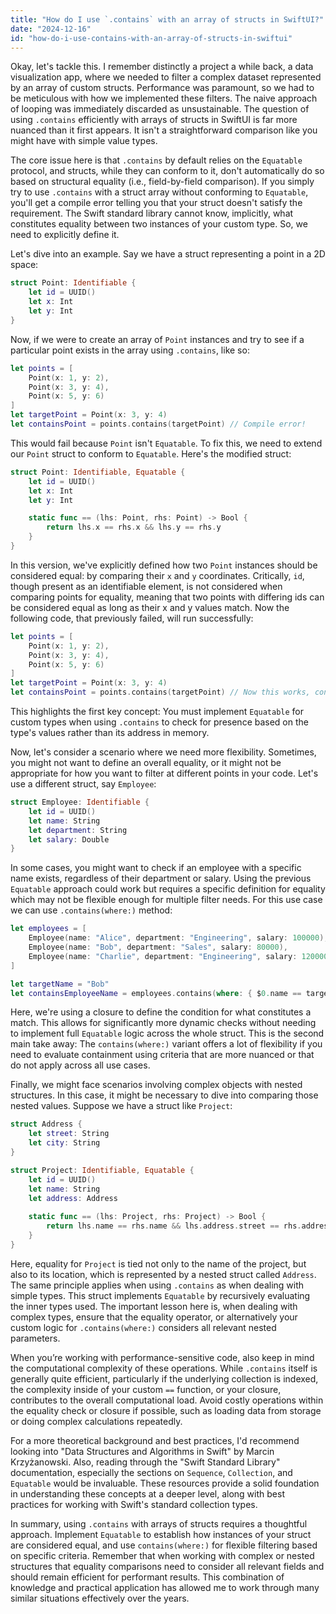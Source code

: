 ```yaml
---
title: "How do I use `.contains` with an array of structs in SwiftUI?"
date: "2024-12-16"
id: "how-do-i-use-contains-with-an-array-of-structs-in-swiftui"
---
```


Okay, let's tackle this. I remember distinctly a project a while back, a data visualization app, where we needed to filter a complex dataset represented by an array of custom structs. Performance was paramount, so we had to be meticulous with how we implemented these filters. The naive approach of looping was immediately discarded as unsustainable. The question of using `.contains` efficiently with arrays of structs in SwiftUI is far more nuanced than it first appears. It isn't a straightforward comparison like you might have with simple value types.

The core issue here is that `.contains` by default relies on the `Equatable` protocol, and structs, while they can conform to it, don't automatically do so based on structural equality (i.e., field-by-field comparison). If you simply try to use `.contains` with a struct array without conforming to `Equatable`, you'll get a compile error telling you that your struct doesn't satisfy the requirement. The Swift standard library cannot know, implicitly, what constitutes equality between two instances of your custom type. So, we need to explicitly define it.

Let's dive into an example. Say we have a struct representing a point in a 2D space:

```swift
struct Point: Identifiable {
    let id = UUID()
    let x: Int
    let y: Int
}
```

Now, if we were to create an array of `Point` instances and try to see if a particular point exists in the array using `.contains`, like so:

```swift
let points = [
    Point(x: 1, y: 2),
    Point(x: 3, y: 4),
    Point(x: 5, y: 6)
]
let targetPoint = Point(x: 3, y: 4)
let containsPoint = points.contains(targetPoint) // Compile error!
```

This would fail because `Point` isn't `Equatable`. To fix this, we need to extend our `Point` struct to conform to `Equatable`. Here's the modified struct:

```swift
struct Point: Identifiable, Equatable {
    let id = UUID()
    let x: Int
    let y: Int

    static func == (lhs: Point, rhs: Point) -> Bool {
        return lhs.x == rhs.x && lhs.y == rhs.y
    }
}
```

In this version, we've explicitly defined how two `Point` instances should be considered equal: by comparing their `x` and `y` coordinates. Critically, `id`, though present as an identifiable element, is not considered when comparing points for equality, meaning that two points with differing ids can be considered equal as long as their x and y values match. Now the following code, that previously failed, will run successfully:

```swift
let points = [
    Point(x: 1, y: 2),
    Point(x: 3, y: 4),
    Point(x: 5, y: 6)
]
let targetPoint = Point(x: 3, y: 4)
let containsPoint = points.contains(targetPoint) // Now this works, containsPoint is true
```

This highlights the first key concept: You must implement `Equatable` for custom types when using `.contains` to check for presence based on the type's values rather than its address in memory.

Now, let's consider a scenario where we need more flexibility. Sometimes, you might not want to define an overall equality, or it might not be appropriate for how you want to filter at different points in your code. Let's use a different struct, say `Employee`:

```swift
struct Employee: Identifiable {
    let id = UUID()
    let name: String
    let department: String
    let salary: Double
}
```

In some cases, you might want to check if an employee with a specific name exists, regardless of their department or salary. Using the previous `Equatable` approach could work but requires a specific definition for equality which may not be flexible enough for multiple filter needs. For this use case we can use `.contains(where:)` method:

```swift
let employees = [
    Employee(name: "Alice", department: "Engineering", salary: 100000),
    Employee(name: "Bob", department: "Sales", salary: 80000),
    Employee(name: "Charlie", department: "Engineering", salary: 120000)
]

let targetName = "Bob"
let containsEmployeeName = employees.contains(where: { $0.name == targetName }) // containsEmployeeName is true
```

Here, we're using a closure to define the condition for what constitutes a match. This allows for significantly more dynamic checks without needing to implement full `Equatable` logic across the whole struct. This is the second main take away: The `contains(where:)` variant offers a lot of flexibility if you need to evaluate containment using criteria that are more nuanced or that do not apply across all use cases.

Finally, we might face scenarios involving complex objects with nested structures. In this case, it might be necessary to dive into comparing those nested values. Suppose we have a struct like `Project`:

```swift
struct Address {
    let street: String
    let city: String
}

struct Project: Identifiable, Equatable {
    let id = UUID()
    let name: String
    let address: Address
    
    static func == (lhs: Project, rhs: Project) -> Bool {
        return lhs.name == rhs.name && lhs.address.street == rhs.address.street && lhs.address.city == rhs.address.city
    }
}
```

Here, equality for `Project` is tied not only to the name of the project, but also to its location, which is represented by a nested struct called `Address`. The same principle applies when using `.contains` as when dealing with simple types. This struct implements `Equatable` by recursively evaluating the inner types used. The important lesson here is, when dealing with complex types, ensure that the equality operator, or alternatively your custom logic for `.contains(where:)` considers all relevant nested parameters.

When you’re working with performance-sensitive code, also keep in mind the computational complexity of these operations. While `.contains` itself is generally quite efficient, particularly if the underlying collection is indexed, the complexity inside of your custom `==` function, or your closure, contributes to the overall computational load. Avoid costly operations within the equality check or closure if possible, such as loading data from storage or doing complex calculations repeatedly.

For a more theoretical background and best practices, I'd recommend looking into "Data Structures and Algorithms in Swift" by Marcin Krzyżanowski. Also, reading through the "Swift Standard Library" documentation, especially the sections on `Sequence`, `Collection`, and `Equatable` would be invaluable. These resources provide a solid foundation in understanding these concepts at a deeper level, along with best practices for working with Swift's standard collection types.

In summary, using `.contains` with arrays of structs requires a thoughtful approach. Implement `Equatable` to establish how instances of your struct are considered equal, and use `contains(where:)` for flexible filtering based on specific criteria. Remember that when working with complex or nested structures that equality comparisons need to consider all relevant fields and should remain efficient for performant results. This combination of knowledge and practical application has allowed me to work through many similar situations effectively over the years.
